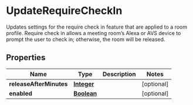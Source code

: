 

# UpdateRequireCheckIn

Updates settings for the require check in feature that are applied to a room profile. Require check in allows a meeting room’s Alexa or AVS device to prompt the user to check in; otherwise, the room will be released. 

## Properties

| Name | Type | Description | Notes |
|------------ | ------------- | ------------- | -------------|
|**releaseAfterMinutes** | [**Integer**](Integer.md) |  |  [optional] |
|**enabled** | [**Boolean**](Boolean.md) |  |  [optional] |



